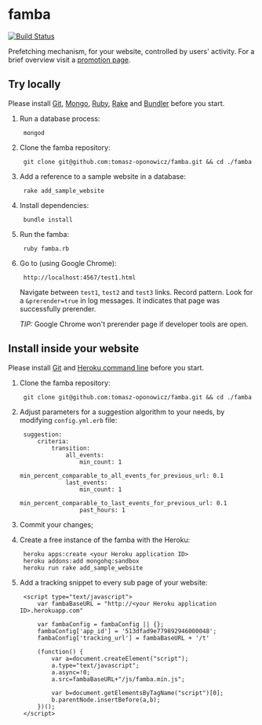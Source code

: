 famba
=====

[![Build Status](https://travis-ci.org/tomasz-oponowicz/famba.png?branch=master)](https://travis-ci.org/tomasz-oponowicz/famba)

Prefetching mechanism, for your website, controlled by users' activity. For a brief overview visit a [promotion page](http://tomasz-oponowicz.github.io/famba).

## Try locally

Please install [Git](http://git-scm.com/), [Mongo](http://www.mongodb.org/), [Ruby](https://www.ruby-lang.org/en/), [Rake](http://rake.rubyforge.org/) and [Bundler](http://bundler.io/) before you start.

1. Run a database process:

		mongod

1. Clone the famba repository:

		git clone git@github.com:tomasz-oponowicz/famba.git && cd ./famba

1. Add a reference to a sample website in a database:

		rake add_sample_website

1. Install dependencies:

		bundle install

1. Run the famba:

		ruby famba.rb

1. Go to (using Google Chrome):

		http://localhost:4567/test1.html
		
   Navigate between `test1`, `test2` and `test3` links. Record pattern. Look for a `&prerender=true` in log messages. It indicates that page was successfully prerender.

   _TIP:_ Google Chrome won't prerender page if developer tools are open.

## Install inside your website

Please install [Git](http://git-scm.com/) and [Heroku command line](https://toolbelt.herokuapp.com/) before you start.

1. Clone the famba repository:

		git clone git@github.com:tomasz-oponowicz/famba.git && cd ./famba
		
1. Adjust parameters for a suggestion algorithm to your needs, by modifying `config.yml.erb` file:


		suggestion:
			criteria:
				transition:
					all_events:
						min_count: 1
						min_percent_comparable_to_all_events_for_previous_url: 0.1
					last_events:
						min_count: 1
						min_percent_comparable_to_last_events_for_previous_url: 0.1
						past_hours: 1

1. Commit your changes;

1. Create a free instance of the famba with the Heroku:

		heroku apps:create <your Heroku application ID>
		heroku addons:add mongohq:sandbox
		heroku run rake add_sample_website


1. Add a tracking snippet to every sub page of your website:

		<script type="text/javascript">
			var fambaBaseURL = "http://<your Heroku application ID>.herokuapp.com"
			
			var fambaConfig = fambaConfig || {};
			fambaConfig['app_id'] = '513dfad9e779892946000048';
			fambaConfig['tracking_url'] = fambaBaseURL + '/t'
		
			(function() {
				var a=document.createElement("script");
				a.type="text/javascript";
				a.async=!0;
				a.src=fambaBaseURL+"/js/famba.min.js";
				
				var b=document.getElementsByTagName("script")[0];
				b.parentNode.insertBefore(a,b);
			})();
		</script>
